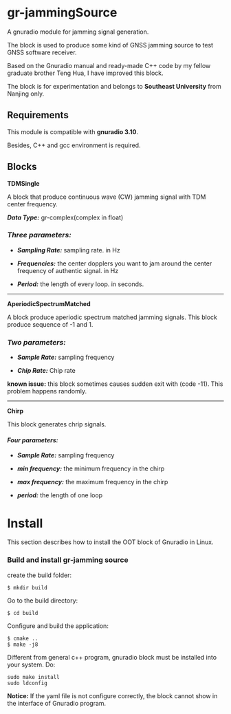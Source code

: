 # gr-jammingSource

A gnuradio module for jamming signal generation.

The block is used to produce some kind of GNSS jamming source to test GNSS software receiver.

Based on the Gnuradio manual and ready-made C++ code by my fellow graduate brother Teng Hua, I have improved this block.

The block is for experimentation and belongs to **Southeast University** from Nanjing only.


## Requirements

This module is compatible with **gnuradio 3.10**.

Besides, C++ and gcc environment is required.

## Blocks

**TDMSingle**

A block that produce continuous wave (CW) jamming signal with TDM center frequency. 

***Data Type:*** gr-complex(complex in float)

### ***Three parameters:***

- ***Sampling Rate:*** sampling rate. in Hz

- ***Frequencies:*** the center dopplers you want to jam around the center frequency of authentic signal. in Hz

- ***Period:*** the length of every loop. in seconds.

***

**AperiodicSpectrumMatched**

A block produce aperiodic spectrum matched jamming signals. This block produce sequence of -1 and 1.

### ***Two parameters:***

- ***Sample Rate:*** sampling frequency

- ***Chip Rate:*** Chip rate

**known issue:** this block sometimes causes sudden exit with (code -11). This problem happens randomly. 
***
**Chirp**

This block generates chrip signals.

#### ***Four parameters:***
- ***Sample Rate:*** sampling frequency

- ***min frequency:*** the minimum frequency in the chirp

- ***max frequency:*** the maximum frequency in the chirp

- ***period:*** the length of one loop

# Install
This section describes how to install the OOT block of Gnuradio  in Linux.

### Build and install gr-jamming source

create the build folder:
```
$ mkdir build
```
Go to the build directory:

```
$ cd build
```

Configure and build the application:

```
$ cmake ..
$ make -j8
```

Different from general c++ program, gnuradio block must be installed into your system.
Do:
```
sudo make install
sudo ldconfig
```

**Notice:** If the yaml file is not configure correctly, the block cannot show in the interface of Gnuradio program.
